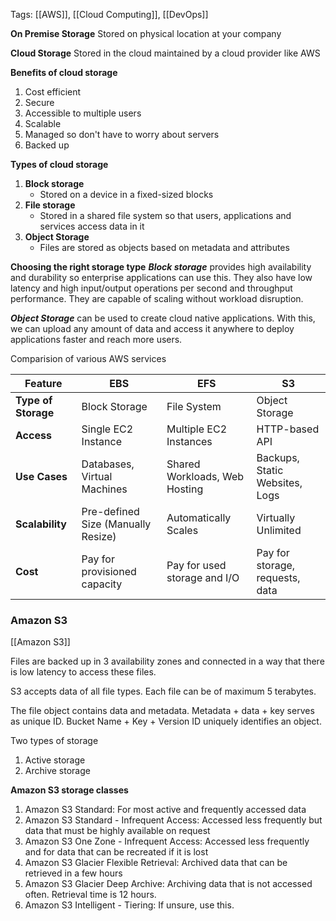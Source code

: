 Tags: [[AWS]], [[Cloud Computing]], [[DevOps]]

**On Premise Storage**
Stored on physical location at your company

**Cloud Storage**
Stored in the cloud maintained by a cloud provider like AWS

**Benefits of cloud storage**

1. Cost efficient
2. Secure
3. Accessible to multiple users
4. Scalable
5. Managed so don't have to worry about servers
6. Backed up

**Types of cloud storage**

1. **Block storage**
	- Stored on a device in a fixed-sized blocks
2. **File storage**
	- Stored in a shared file system so that users, applications and services access data in it
3. **Object Storage**
	- Files are stored as objects based on metadata and attributes

**Choosing the right storage type**
***Block storage*** provides high availability and durability so enterprise applications can use this. They also have low latency and high input/output operations per second and throughput performance. They are capable of scaling without workload disruption.

***Object Storage*** can be used to create cloud native applications. With this, we can upload any amount of data and access it anywhere to deploy applications faster and reach more users.


Comparision of various AWS services

| **Feature**         | **EBS**                            | **EFS**                       | **S3**                          |
| ------------------- | ---------------------------------- | ----------------------------- | ------------------------------- |
| **Type of Storage** | Block Storage                      | File System                   | Object Storage                  |
| **Access**          | Single EC2 Instance                | Multiple EC2 Instances        | HTTP-based API                  |
| **Use Cases**       | Databases, Virtual Machines        | Shared Workloads, Web Hosting | Backups, Static Websites, Logs  |
| **Scalability**     | Pre-defined Size (Manually Resize) | Automatically Scales          | Virtually Unlimited             |
| **Cost**            | Pay for provisioned capacity       | Pay for used storage and I/O  | Pay for storage, requests, data |


### Amazon S3 
[[Amazon S3]] 

Files are backed up in 3 availability zones and connected in a way that there is low latency to access these files.

S3 accepts data of all file types. Each file can be of maximum 5 terabytes.

The file object contains data and metadata. Metadata + data + key serves as unique ID. Bucket Name + Key + Version ID uniquely identifies an object.

Two types of storage
1. Active storage
2. Archive storage

**Amazon S3 storage classes**
1. Amazon S3 Standard: For most active and frequently accessed data
2. Amazon S3 Standard - Infrequent Access: Accessed less frequently but data that must be highly available on request
3. Amazon S3 One Zone - Infrequent Access: Accessed less frequently and for data that can be recreated if it is lost
4. Amazon S3 Glacier Flexible Retrieval: Archived data that can be retrieved in a few hours
5. Amazon S3 Glacier Deep Archive: Archiving data that is not accessed often. Retrieval time is 12 hours.
6. Amazon S3 Intelligent - Tiering: If unsure, use this.